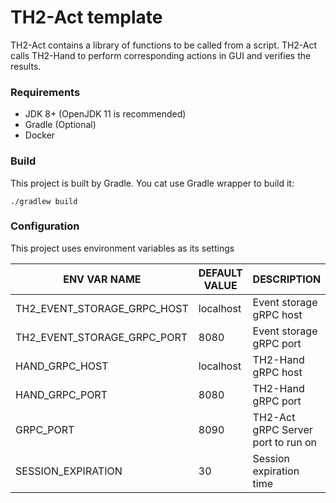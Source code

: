 # TH2-Act template

TH2-Act contains a library of functions to be called from a script. 
TH2-Act calls TH2-Hand to perform corresponding actions in GUI and verifies the results. 

### Requirements

* JDK 8+ (OpenJDK 11 is recommended)
* Gradle (Optional)
* Docker

### Build

This project is built by Gradle.
You cat use Gradle wrapper to build it:
``` shell script
./gradlew build
```


### Configuration

This project uses environment variables as its settings

ENV VAR NAME | DEFAULT VALUE | DESCRIPTION
------------ | ------------- | -----------
TH2_EVENT_STORAGE_GRPC_HOST | localhost | Event storage gRPC host
TH2_EVENT_STORAGE_GRPC_PORT | 8080 | Event storage gRPC port
HAND_GRPC_HOST | localhost | TH2-Hand gRPC host
HAND_GRPC_PORT | 8080 | TH2-Hand gRPC port
GRPC_PORT | 8090 | TH2-Act gRPC Server port to run on
SESSION_EXPIRATION | 30 | Session expiration time
